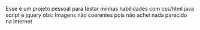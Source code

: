 Esse é um projeto pessoal para testar minhas habilidades com css/html java script e jquery 
obs: Imagens não coerentes pois não achei nada parecido na internet
